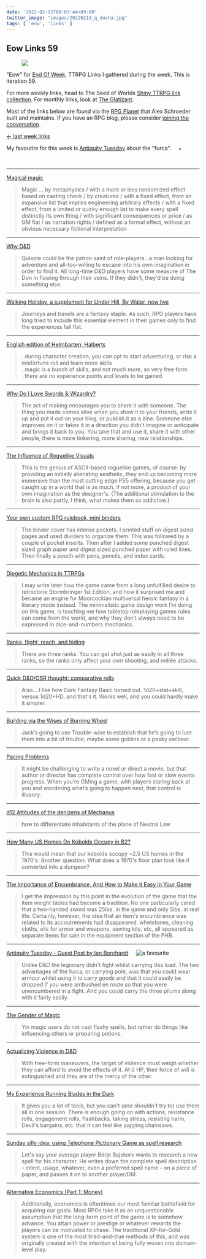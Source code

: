```yaml
---
date: '2022-02-13T09:03:44+09:00'
twitter_image: "images/20220213_q_dusha.jpg"
tags: [ 'eow', 'links' ]
---
```


## Eow Links 59

<figure class="right noborder largest">
<a href="https://www.gameontabletop.com/cf684/mir.html"><img src="images/20220213_dusha.jpg" loading="lazy" /></a>
<figcaption>
</figcaption>
</figure>

"Eow" for [End Of Week](/#eow). TTRPG Links I gathered during the week. This is iteration 59.

For more weekly links, head to The Seed of Worlds [Shiny TTRPG link collection](https://seedofworlds.blogspot.com/search/label/weekly%20links). For monthly links, look at [The Glatizant](https://questingbeast.substack.com/).

Most of the links below are found via the [RPG Planet](https://campaignwiki.org/rpg/) that Alex Schroeder built and maintains. If you have an RPG blog, please consider [joining the conversation](https://campaignwiki.org/wiki/Planet/Please_join!).

[← last week links](20220206.html?t=Eow_Links_58&f=eow59)

My favourite for this week is [Antiquity Tuesday](#favourite0) about the "furca". <img style="height: 7pt; margin-left: 1rem; margin-top: 0.3rem;" title="favourites are thus crowned" src="images/crown.svg"></img>

&nbsp;

<hr/>

[Magical magic](https://ropeblogi.wordpress.com/2022/02/12/magical-magic/)

> Magic ... by metaphysics / with a more or less randomized effect based on casting check / by creatures / with a fixed effect, from an expansive list that implies engineering arbitrary effects / with a fixed effect, from a limited or quirky enough list to make every spell distinctly its own thing / with significant consequences or price / as GM fiat / as narration rights / defined as a formal effect, without an obvious necessary fictional interpretation

<hr/>

[Why D&D](https://bxblackrazor.blogspot.com/2022/02/why-d.html)

> Quixote could be the patron saint of role-players...a man looking for adventure and all-too-willing to escape into his own imagination in order to find it. All long-time D&D players have some measure of The Don in flowing through their veins. If they didn't, they'd be doing something else.

<hr/>

[Walking Holiday, a supplement for Under Hill, By Water, now live](https://riseupcomus.blogspot.com/2022/02/walking-holiday-supplement-for-under.html)

> Journeys and travels are a fantasy staple. As such, RPG players have long tried to include this essential element in their games only to find the experiences fall flat.

<hr/>

[English edition of Helmbarten: Halberts](https://alexschroeder.ch/wiki/2022-02-10_English_edition_of_Helmbarten%3a_Halberts)

> . during character creation, you can opt to start adventuring, or risk a misfortune roll and learn more skills<br/>
> . magic is a bunch of skills, and not much more, so very free form<br/>
> . there are no experience points and levels to be gained

<hr/>

[Why Do I Love Swords & Wizardry?](https://grumpywizard.home.blog/2022/02/10/why-do-i-love-swords-wizardry/)

> The act of making encourages you to share it with someone. The thing you made comes alive when you show it to your friends, write it up and put it out on your blog, or publish it as a zine. Someone else improves on it or takes it in a direction you didn’t imagine or anticipate and brings it back to you. You take that and use it, share it with other people, there is more tinkering, more sharing, new relationships.

<hr/>

[The Influence of Roguelike Visuals](https://monstersandmanuals.blogspot.com/2022/02/the-influence-of-roguelike-visuals.html)

> This is the genius of ASCII-based roguelike games, of course: by providing an initially alienating aesthetic, they end up becoming more immersive than the most cutting edge PS5 offering, because you get caught up in a world that is as much, if not more, a product of your own imagination as the designer's. (The additional stimulation to the brain is also partly, I think, what makes them so addictive.)

<hr/>

[Your own custom RPG rulebook, mini binders](https://batintheattic.blogspot.com/2022/02/your-own-custom-rpg-rulebook-mini.html)

> The binder cover has interior pockets. I printed stuff on digest sized pages and used dividers to organize them. This was followed by a couple of pocket inserts. Then after I added some punched digest sized graph paper and digest sized punched paper with ruled lines. Then finally a pouch with pens, pencils, and index cards.

<hr/>

[Diegetic Mechanics in TTRPGs](http://dragons.ie/diegetic-mechanics-ttrpg/)

> I may write later how the game came from a long unfulfilled desire to retroclone Stormbringer 1st Edition, and how it surprised me and became an engine for Moorcockian multiversal heroic fantasy in a literary mode instead. The minimalistic game design work I’m doing on this game, is teaching me how tabletop roleplaying games rules can come from the world, and why they don’t always need to be expressed in dice-and-numbers mechanics.

<hr/>

[Ranks, flight, reach, and hiding](https://idiomdrottning.org/ranks)

> There are three ranks. You can get shot just as easily in all three ranks, so the ranks only affect your own shooting, and mêlée attacks.

<hr/>

[Quick D&D/OSR thought: comparative rolls](https://methodsetmadness.blogspot.com/2022/02/quick-d-thought-comparative-rolls.html)

> Also... I like how Dark Fantasy Basic turned out. 1d20+stat+skill, versus 1d20+HD, and that's it. Works well, and you could hardly make it simpler.

<hr/>

[Building via the Wises of Burning Wheel](https://takeonrules.com/2022/02/12/building-via-the-wises-of-burning-wheel/)

> Jack’s going to use Trouble-wise to establish that he’s going to lure them into a bit of trouble; maybe some goblins or a pesky owlbear.

<hr/>

[Pacing Problems](https://cannibalhalflinggaming.com/2022/02/09/pacing-problems/)

> It might be challenging to write a novel or direct a movie, but that author or director has complete control over how fast or slow events progress. When you’re GMing a game, with players staring back at you and wondering what’s going to happen next, that control is illusory.

<hr/>

[d12 Attitudes of the denizens of Mechanus](https://seedofworlds.blogspot.com/2022/02/d12-attitudes-of-denizens-of-mechanus.html)

> how to differentiate inhabitants of the plane of Neutral Law

<hr/>

[How Many US Homes Do Kobolds Occupy in B2?](https://icastlight.blogspot.com/2022/02/dungeon-real-estate-or-how-many-us.html)

> This would mean that our kobolds occupy ~2.5 US homes in the 1970's. Another question: What does a 1970's floor plan look like if converted into a dungeon?

<hr/>

[The importance of Encumbrance, And How to Make it Easy in Your Game](https://deathtrap-games.blogspot.com/2022/02/the-importance-of-encumbrance-and-how.html)

> I get the impression by this point in the evolution of the game that the item weight tables had become a tradition. No one particularly cared that a two-handed sword was 25lbs. in the game and only 5lbs. in real life. Certainly, however, the idea that an item's encumbrance was related to its accoutrements had disappeared: whetstones, cleaning cloths, oils for armor and weapons, sewing kits, etc, all appeared as separate items for sale in the equipment section of the PHB.

<hr/>

[Antiquity Tuesday - Guest Post by Ian Borchardt](https://www.theseoldgames.com/2022/02/antiquity-tuesday-guest-post-by-ian.html) <img id="favourite0" style="margin-left: 1rem;" title="a favourite" src="images/crown.svg"></img>

> Unlike D&D the legionary didn't fight whilst carrying this load. The two advantages of the furca, or carrying pole, was that you could wear armour whilst using it to carry goods and that it could easily be dropped if you were ambushed en route so that you were unencumbered in a fight. And you could carry the three pilums along with it fairly easily.

<hr/>

[The Gender of Magic](https://alchemistnocturne.blogspot.com/2022/02/the-gender-of-magic.html)

> Yin magic users do not cast flashy spells, but rather do things like influencing others or preparing potions.

<hr/>

[Actualizing Violence in D&D](https://chiquitafajita.blogspot.com/2022/02/actualizing-violence-in-d.html)

> With free-form maneuvers, the target of violence must weigh whether they can afford to avoid the effects of it. At 0 HP, their force of will is extinguished and they are at the mercy of the other.

<hr/>

[My Experience Running Blades in the Dark](https://talesofthegrotesqueanddungeonesque.blogspot.com/2022/02/my-experience-running-blades-in-dark.html)

> It gives you a lot of tools, but you can't (and shouldn't try to) use them all in one session. There is enough going on with actions, resistance rolls, engagement rolls, flashbacks, taking stress, resisting harm, Devil's bargains, etc. that it can feel like juggling chainsaws.

<hr/>

[Sunday silly idea: using Telephone Pictionary Game as spell research](https://acornafloat.blogspot.com/2022/02/sunday-silly-idea-using-telephone.html)

> Let's say your average player Börje Bajskorv wants to research a new spell for his character. He writes down the complete spell description - intent, usage, whatever, even a preferred spell name - on a piece of paper, and passes it on to another player/DM.

<hr/>

[Alternative Economics (Part 1: Money)](https://knightattheopera.blogspot.com/2022/02/alternative-economics-part-1-money.html)

> Additionally, economics is oftentimes our most familiar battlefield for acquiring our goals. Most RPGs take it as an unquestionable assumption that the long-term point of the game is to somehow advance. You attain power or prestige or whatever rewards the players can be motivated to chase. The traditional XP-for-Gold system is one of the most tried-and-true methods of this, and was originally created with the intention of being fully woven into domain-level play.

